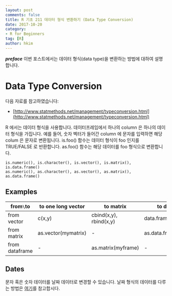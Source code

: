 ```yaml
---
layout: post  
comments: false  
title: R 기초 211 데이터 형식 변환하기 (Data Type Conversion)  
date: 2017-10-20  
category:
- R for Beginners  
tag: [R]  
author: hkim  
---
```


***preface*** 이번 포스트에서는 데이터 형식(data type)을 변환하는 방법에 대하여 설명합니다.

# Data Type Conversion

다음 자료를 참고하였습니다:  
- [http://www.statmethods.net/management/typeconversion.html](http://www.statmethods.net/management/typeconversion.html)

R 에서는 데이터 형식을 사용합니다. 데이터프레임에서 하나의 column 은 하나의 데이터 형식을 가집니다. 예를 들어, 숫자 벡터가 들어간 column 에 문자를 입력하면 해당 colum 은 문자로 변환됩니다. is.foo() 함수는 데이터 형식이 foo 인지를 TRUE/FALSE 로 반환합니다. as.foo() 함수는 해당 데이터를 foo 형식으로 변환합니다.

```
is.numeric(), is.character(), is.vector(), is.matrix(), is.data.frame()
as.numeric(), as.character(), as.vector(), as.matrix(), as.data.frame()
```

## Examples

from`\`to      | to one long vector  | to matrix              | to data frame
---------------|---------------------|------------------------|----------------------
from vector    | c(x,y)              | cbind(x,y), rbind(x,y) | data.frame(x,y)
from matrix    | as.vector(mymatrix) | -                      | as.data.frame(mymatrix)   
from dataframe | -                   | as.matrix(myframe)     | -

## Dates

문자 혹은 숫자 데이터를 날짜 데이터로 변경할 수 있습니다. 날짜 형식의 데이터를 다루는 방법은 [여기](https://dr-hkim.github.io/R-110-Date-Values/)를 참고합시다.
